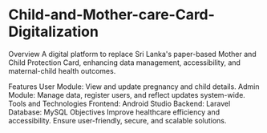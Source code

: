 # Child-and-Mother-care-Card-Digitalization
Overview
A digital platform to replace Sri Lanka's paper-based Mother and Child Protection Card, enhancing data management, accessibility, and maternal-child health outcomes.

Features
User Module: View and update pregnancy and child details.
Admin Module: Manage data, register users, and reflect updates system-wide.
Tools and Technologies
Frontend: Android Studio
Backend: Laravel
Database: MySQL
Objectives
Improve healthcare efficiency and accessibility.
Ensure user-friendly, secure, and scalable solutions.
